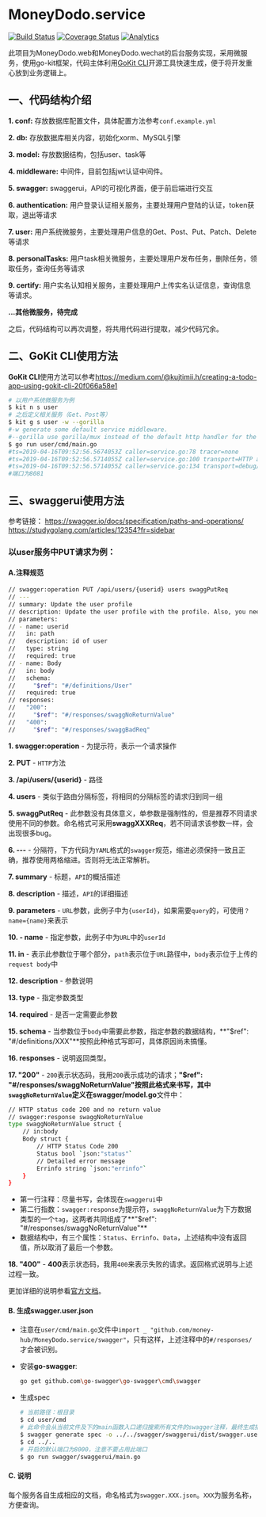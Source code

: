 # MoneyDodo.service

[![Build Status](https://travis-ci.org/money-hub/MoneyDodo.service.svg?branch=master)](https://travis-ci.org/money-hub/MoneyDodo.service.svg?branch=master)
[![Coverage Status](https://coveralls.io/repos/github/money-hub/MoneyDodo.service/badge.svg?branch=master)](https://coveralls.io/github/money-hub/MoneyDodo.service?branch=master)
[![Analytics](https://ga-beacon.appspot.com/UA-139167220-1/welcome-page)](https://github.com/money-hub/MoneyDodo.service)

此项目为MoneyDodo.web和MoneyDodo.wechat的后台服务实现，采用微服务，使用go-kit框架，代码主体利用[GoKit CLI](<https://github.com/kujtimiihoxha/kit>)开源工具快速生成，便于将开发重心放到业务逻辑上。

## 一、代码结构介绍

**1. conf:** 存放数据库配置文件，具体配置方法参考`conf.example.yml`

**2. db:** 存放数据库相关内容，初始化xorm、MySQL引擎

**3. model:** 存放数据结构，包括user、task等

**4. middleware:** 中间件，目前包括jwt认证中间件。

**5. swagger:** swaggerui，API的可视化界面，便于前后端进行交互

**6. authentication:** 用户登录认证相关服务，主要处理用户登陆的认证，token获取，退出等请求

**7. user:** 用户系统微服务，主要处理用户信息的Get、Post、Put、Patch、Delete等请求

**8. personalTasks:** 用户task相关微服务，主要处理用户发布任务，删除任务，领取任务，查询任务等请求

**9. certify:** 用户实名认知相关服务，主要处理用户上传实名认证信息，查询信息等请求。

**...其他微服务，待完成**

之后，代码结构可以再次调整，将共用代码进行提取，减少代码冗余。

## 二、GoKit CLI使用方法

**GoKit CLI**使用方法可以参考<https://medium.com/@kujtimii.h/creating-a-todo-app-using-gokit-cli-20f066a58e1>

```bash
# 以用户系统微服务为例
$ kit n s user
# 之后定义相关服务（Get、Post等）
$ kit g s user -w --gorilla
#-w generate some default service middleware.
#--gorilla use gorilla/mux instead of the default http handler for the http transport.
$ go run user/cmd/main.go
#ts=2019-04-16T09:52:56.5674053Z caller=service.go:78 tracer=none
#ts=2019-04-16T09:52:56.5714055Z caller=service.go:100 transport=HTTP addr=:8081
#ts=2019-04-16T09:52:56.5714055Z caller=service.go:134 transport=debug/HTTP addr=:8080
#端口为8081
```

## 三、swaggerui使用方法

参考链接：
https://swagger.io/docs/specification/paths-and-operations/
https://studygolang.com/articles/12354?fr=sidebar

### 以user服务中PUT请求为例：

#### A.注释规范

```bash
// swagger:operation PUT /api/users/{userid} users swaggPutReq
// ---
// summary: Update the user profile
// description: Update the user profile with the profile. Also, you need to specify the user ID.
// parameters:
// - name: userid
//   in: path
//   description: id of user
//   type: string
//   required: true
// - name: Body
//   in: body
//   schema:
//     "$ref": "#/definitions/User"
//   required: true
// responses:
//   "200":
//	   "$ref": "#/responses/swaggNoReturnValue"
//   "400":
//	   "$ref": "#/responses/swaggBadReq"
```

**1. swagger:operation** - 为提示符，表示一个请求操作

**2. PUT** - `HTTP`方法

**3. /api/users/{userid}** - 路径

**4. users** - 类似于路由分隔标签，将相同的分隔标签的请求归到同一组

**5. swaggPutReq** - 此参数没有具体意义，单参数是强制性的，但是推荐不同请求使用不同的参数。命名格式可采用**swaggXXXReq**，若不同请求该参数一样，会出现很多bug。

**6. ---** - 分隔符，下方代码为`YAML`格式的`swagger`规范，缩进必须保持一致且正确，推荐使用两格缩进。否则将无法正常解析。

**7. summary** - 标题，`API`的概括描述

**8. description** - 描述，`API`的详细描述

**9. parameters** - `URL`参数，此例子中为`{userId}`，如果需要`query`的，可使用`？name={name}`来表示

**10.  - name** - 指定参数，此例子中为`URL`中的`userId`

**11. in** - 表示此参数位于哪个部分，`path`表示位于`URL`路径中，`body`表示位于上传的`request body`中

**12. description** - 参数说明

**13. type** - 指定参数类型

**14. required** - 是否一定需要此参数

**15. schema** - 当参数位于`body`中需要此参数，指定参数的数据结构，**"$ref": "#/definitions/XXX"**按照此种格式写即可，具体原因尚未搞懂。

**16. responses** - 说明返回类型。

**17. "200"** - `200`表示状态码，我用`200`表示成功的请求；**"$ref": "#/responses/swaggNoReturnValue"**按照此格式来书写，其中`swaggNoReturnValue`定义在**swagger/model.go**文件中：

```bash
// HTTP status code 200 and no return value
// swagger:response swaggNoReturnValue
type swaggNoReturnValue struct {
	// in:body
	Body struct {
		// HTTP Status Code 200
		Status bool `json:"status"`
		// Detailed error message
		Errinfo string `json:"errinfo"`
	}
}
```

- 第一行注释：尽量书写，会体现在`swaggerui`中
- 第二行指数：`swagger:response`为提示符，`swaggNoReturnValue`为下方数据类型的一个`tag`，这两者共同组成了**"$ref": "#/responses/swaggNoReturnValue"**
- 数据结构中，有三个属性：`Status`、`Errinfo`、`Data`，上述结构中没有返回值，所以取消了最后一个参数。

**18. "400"** - **400**表示状态码，我用`400`来表示失败的请求。返回格式说明与上述过程一致。

更加详细的说明参看[官方文档](https://swagger.io/docs/specification/paths-and-operations/)。

#### B. 生成swagger.user.json

- 注意在`user/cmd/main.go`文件中`import _ "github.com/money-hub/MoneyDodo.service/swagger"`，只有这样，上述注释中的`#/responses/`才会被识别。

- 安装**go-swagger**:

  ```bash
  go get github.com\go-swagger\go-swagger\cmd\swagger
  ```

- 生成spec

  ```bash
  # 当前路径：根目录
  $ cd user/cmd
  # 此命令会从当前文件及下的main函数入口递归搜索所有文件的swagger注释，最终生成指定的`swagger.users.json`
  $ swagger generate spec -o ../../swagger/swaggerui/dist/swagger.user.json
  $ cd ../..
  # 开启的默认端口为8000，注意不要占用此端口
  $ go run swagger/swaggerui/main.go
  ```

#### C. 说明

每个服务各自生成相应的文档，命名格式为`swagger.XXX.json`。`XXX`为服务名称，方便查询。